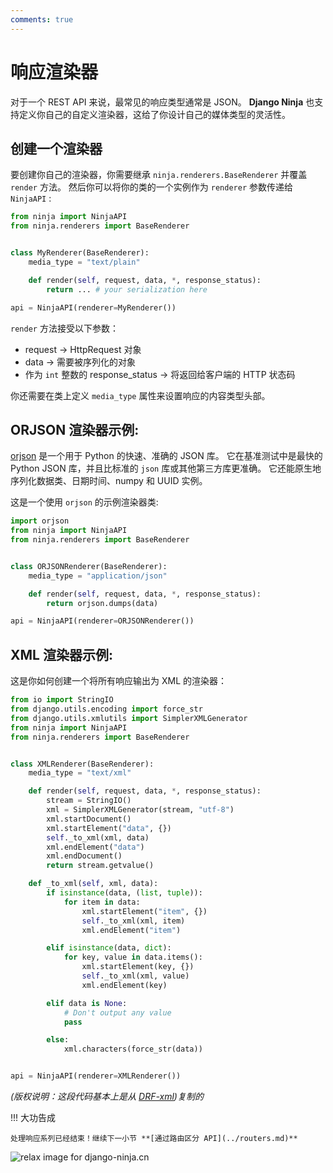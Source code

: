 ```yaml
---
comments: true
---
```

# 响应渲染器

对于一个 REST API 来说，最常见的响应类型通常是 JSON。
**Django Ninja** 也支持定义你自己的自定义渲染器，这给了你设计自己的媒体类型的灵活性。

## 创建一个渲染器

要创建你自己的渲染器，你需要继承 `ninja.renderers.BaseRenderer` 并覆盖 `render` 方法。 然后你可以将你的类的一个实例作为 `renderer` 参数传递给 `NinjaAPI` :

```python hl_lines="5 8 9"
from ninja import NinjaAPI
from ninja.renderers import BaseRenderer


class MyRenderer(BaseRenderer):
    media_type = "text/plain"

    def render(self, request, data, *, response_status):
        return ... # your serialization here

api = NinjaAPI(renderer=MyRenderer())
```

`render` 方法接受以下参数：

 - request -> HttpRequest 对象 
 - data ->  需要被序列化的对象
 -  作为 `int` 整数的 response_status -> 将返回给客户端的 HTTP 状态码

你还需要在类上定义 `media_type` 属性来设置响应的内容类型头部。


## ORJSON 渲染器示例:

[orjson](https://github.com/ijl/orjson#orjson) 是一个用于 Python 的快速、准确的 JSON 库。
它在基准测试中是最快的 Python JSON 库，并且比标准的 `json` 库或其他第三方库更准确。 
它还能原生地序列化数据类、日期时间、numpy 和 UUID 实例。

这是一个使用 `orjson` 的示例渲染器类:


```python hl_lines="9 10"
import orjson
from ninja import NinjaAPI
from ninja.renderers import BaseRenderer


class ORJSONRenderer(BaseRenderer):
    media_type = "application/json"

    def render(self, request, data, *, response_status):
        return orjson.dumps(data)

api = NinjaAPI(renderer=ORJSONRenderer())
```



## XML 渲染器示例:


这是你如何创建一个将所有响应输出为 XML 的渲染器：

```python hl_lines="8 11"
from io import StringIO
from django.utils.encoding import force_str
from django.utils.xmlutils import SimplerXMLGenerator
from ninja import NinjaAPI
from ninja.renderers import BaseRenderer


class XMLRenderer(BaseRenderer):
    media_type = "text/xml"

    def render(self, request, data, *, response_status):
        stream = StringIO()
        xml = SimplerXMLGenerator(stream, "utf-8")
        xml.startDocument()
        xml.startElement("data", {})
        self._to_xml(xml, data)
        xml.endElement("data")
        xml.endDocument()
        return stream.getvalue()

    def _to_xml(self, xml, data):
        if isinstance(data, (list, tuple)):
            for item in data:
                xml.startElement("item", {})
                self._to_xml(xml, item)
                xml.endElement("item")

        elif isinstance(data, dict):
            for key, value in data.items():
                xml.startElement(key, {})
                self._to_xml(xml, value)
                xml.endElement(key)

        elif data is None:
            # Don't output any value
            pass

        else:
            xml.characters(force_str(data))


api = NinjaAPI(renderer=XMLRenderer())
```
*(版权说明：这段代码基本上是从 [DRF-xml](https://jpadilla.github.io/django-rest-framework-xml/))复制的*

!!! 大功告成

    处理响应系列已经结束！继续下一小节 **[通过路由区分 API](../routers.md)**

<img style="object-fit: cover; object-position: 50% 50%;" alt="relax image for django-ninja.cn" loading="lazy" fetchpriority="auto" aria-hidden="true" draggable="false" src="https://picsum.photos/825/47.jpg">
